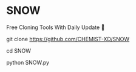 # SNOW
Free Cloning Tools With Daily Update 🖤

git clone https://github.com/CHEMIST-XD/SNOW

cd SNOW

python SNOW.py
